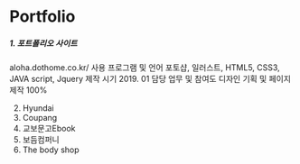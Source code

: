 # Portfolio
##### 1. 포트폴리오 사이트
aloha.dothome.co.kr/
사용 프로그램 및 언어
포토샵, 일러스트, HTML5, CSS3, JAVA script, Jquery
제작 시기
2019. 01
담당 업무 및 참여도
디자인 기획 및 페이지 제작 100%



2. Hyundai
3. Coupang
4. 교보문고Ebook
5. 보듬컴퍼니
6. The body shop
